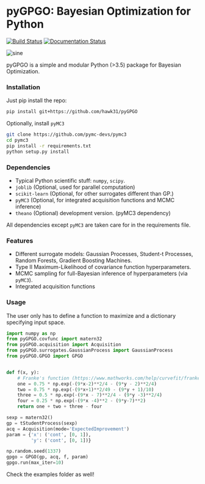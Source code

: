 # pyGPGO: Bayesian Optimization for Python
[![Build Status](https://travis-ci.org/hawk31/pyGPGO.svg?branch=master)](https://travis-ci.org/hawk31/pyGPGO)
[![Documentation Status](https://readthedocs.org/projects/pygpgo/badge/?version=latest)](http://pygpgo.readthedocs.io/en/latest/?badge=latest)

![sine](http://i.giphy.com/l3q2s3MQ4bPb5RogU.gif)

pyGPGO is a simple and modular Python (>3.5) package for Bayesian Optimization.

### Installation

Just pip install the repo:


```bash
pip install git+https://github.com/hawk31/pyGPGO
```

Optionally, install `pyMC3`

```bash
git clone https://github.com/pymc-devs/pymc3
cd pymc3
pip install -r requirements.txt
python setup.py install
```

### Dependencies

*   Typical Python scientific stuff: `numpy`, `scipy`.
*   `joblib` (Optional, used for parallel computation)
*   `scikit-learn` (Optional, for other surrogates different than GP.)
*   `pyMC3` (Optional, for integrated acquisition functions and MCMC inference)
*   `theano` (Optional) development version. (pyMC3 dependency)

All dependencies except `pyMC3` are taken care for in the requirements file.

### Features

* Different surrogate models: Gaussian Processes, Student-t Processes, Random Forests, Gradient Boosting Machines.
* Type II Maximum-Likelihood of covariance function hyperparameters. 
* MCMC sampling for full-Bayesian inference of hyperparameters (via `pyMC3`).
* Integrated acquisition functions

### Usage

The user only has to define a function to maximize and a dictionary specifying input space.

```python
import numpy as np
from pyGPGO.covfunc import matern32
from pyGPGO.acquisition import Acquisition
from pyGPGO.surrogates.GaussianProcess import GaussianProcess
from pyGPGO.GPGO import GPGO


def f(x, y):
    # Franke's function (https://www.mathworks.com/help/curvefit/franke.html)
    one = 0.75 * np.exp(-(9*x-2)**2/4 - (9*y - 2)**2/4)
    two = 0.75 * np.exp(-(9*x+1)**2/49 - (9*y + 1)/10)
    three = 0.5 * np.exp(-(9*x - 7)**2/4 - (9*y -3)**2/4)
    four = 0.25 * np.exp(-(9*x -4)**2 - (9*y-7)**2)
    return one + two + three - four

sexp = matern32()
gp = tStudentProcess(sexp)
acq = Acquisition(mode='ExpectedImprovement')
param = {'x': ('cont', [0, 1]),
         'y': ('cont', [0, 1])}

np.random.seed(1337)
gpgo = GPGO(gp, acq, f, param)
gpgo.run(max_iter=10)

```

Check the examples folder as well!

